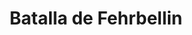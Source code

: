 ﻿---
title: "Batalla de Fehrbellin"
permalink: periodes_479.html
layout: periode
dataInici: 1675-06-28
sidebar: periodes
pares:
  - id: 478
    title: "Guerra Escanesa"
    dataInici: "(1675)"
    dataFi: "(1679)"

fills:
jocsPrincipals:
jocsEscenaris:
jocsEpoca:
  - title: "Nothing Gained But Glory"
    bggId: 39019
    escenari: "Fehrbellin"

jocsEpocaEscenaris:
---
